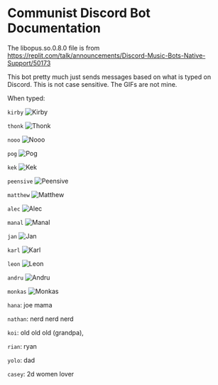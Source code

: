 # Communist Discord Bot Documentation

The libopus.so.0.8.0 file is from https://replit.com/talk/announcements/Discord-Music-Bots-Native-Support/50173

This bot pretty much just sends messages based on what is typed on Discord. This is not case sensitive. The GIFs are not mine.

When typed: 

```kirby``` ![Kirby](https://media.discordapp.net/attachments/770856900111761451/872960405679525919/image0.gif)

```thonk``` ![Thonk](https://images-ext-2.discordapp.net/external/siJbWb8mKa9OyfnEf3Y5nFxcNg3HxYAE_W95D-6MQmA/%3Fv%3D1/https/cdn.discordapp.com/emojis/451544875641339905.gif)

```nooo``` ![Nooo](https://images-ext-1.discordapp.net/external/UcLGIATdrTisn8gJqGpbo2YGZ0IJowJmK3Cg9Apt0wY/https/media.discordapp.net/attachments/770856900111761451/844099987196739584/image0.gif)

```pog``` ![Pog](https://media.discordapp.net/attachments/837877929706782720/881682158031347743/image0.gif)

```kek``` ![Kek](https://images-ext-2.discordapp.net/external/NoAkr1js0u0wmv-D4AR_6Lh3JyEInmsM-vGsEOT2UBA/%3Fv%3D1/https/cdn.discordapp.com/emojis/843767154427297833.gif)

```peensive``` ![Peensive](https://images-ext-1.discordapp.net/external/3ylCRnos6CiWg0crX-HwAz99HbmNB0k_Re73fhTpUhw/%3Fsize%3D56%26quality%3Dlossless/https/cdn.discordapp.com/emojis/769109812855439360.gif)

```matthew``` ![Matthew](https://images-ext-2.discordapp.net/external/XGqb3Y8v6tf7oGjDentrO-a8Pcsu1SWmnKZzWF8kwh8/%3Fv%3D1/https/cdn.discordapp.com/emojis/794622263076847636.gif)

```alec``` ![Alec](https://images-ext-2.discordapp.net/external/K_FbPSLbA7F5h64OpDHLQZxQd33rlVNiruJJEJmiWBI/%3Fv%3D1/https/cdn.discordapp.com/emojis/715585420091719721.gif)

```manal``` ![Manal](https://images-ext-2.discordapp.net/external/Bv84dmJ_cShLnL_WpkGJB7MfSiQozVA3kA7IL37C57I/%3Fsize%3D56/https/cdn.discordapp.com/emojis/525603859830407168.gif)

```jan``` ![Jan](https://images-ext-1.discordapp.net/external/EVkxZT_FR4bGVu-61IiH9vBu1zQONEcB3hCx7oGZy2s/https/media.discordapp.net/attachments/770856900111761451/942171755051642910/IMG_4146.gif)

```karl``` ![Karl](https://images-ext-2.discordapp.net/external/cYynFaYEEDTp60CaXW8xHuHXda7oZj88YAtUtQKftF4/%3Fsize%3D96%26quality%3Dlossless/https/cdn.discordapp.com/emojis/969784235974078585.gif)

```leon``` ![Leon](https://images-ext-2.discordapp.net/external/-bzMSaGmT6sptUgc2DJy9TK2suvfBLGXW0T755YHQpc/https/media.discordapp.net/attachments/770856900111761451/977406276000706610/D58CD9C6-DC5D-440B-A8E3-CFA786BA7FF4.gif)

```andru``` ![Andru](https://images-ext-2.discordapp.net/external/RngP8eGDE-5sVCdTucPu8igZpfETIiYLMqsvhzncw4I/%3Fsize%3D44%26quality%3Dlossless/https/cdn.discordapp.com/emojis/873012135272251482.gif)

```monkas``` ![Monkas](https://cdn.discordapp.com/emojis/709534633611755571.gif?size=240&quality=lossless)

```hana```: joe mama

```nathan```: nerd nerd nerd

```koi```: old old old (grandpa),

```rian```: ryan

```yolo```: dad

```casey```: 2d women lover


